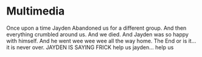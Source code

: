 # Multimedia
Once upon a time Jayden Abandoned us for a different group. And then everything crumbled around us. And we died. And Jayden was so happy with himself. And he went wee wee wee all the way home.
The End 
or is it...
it is never over.
JAYDEN IS SAYING FRICK
help us jayden... help us
